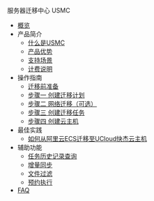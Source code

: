 <div class="sidebar_title icon__uhost"> 服务器迁移中心 USMC</div>   <!-- 本行用于添加产品icon、中文名称、英文名称 -->

* [概览](/usmc/README)
* 产品简介
    * [什么是USMC](/usmc/introduction/concept)
    * [产品优势](/usmc/introduction/advantages)
    * [支持场景](/usmc/introduction/sys)
    * [计费说明](/usmc/introduction/)
* 操作指南
    * [迁移前准备](/usmc/guide/pre)
    * [步骤一 创建迁移计划](/usmc/guide/stepone)
    * [步骤二 网络迁移（可选）](/usmc/guide/steptwo)
    * [步骤三 创建迁移任务](/usmc/guide/stepthree)
    * [步骤四 创建云主机](/usmc/guide/stepfour)
* 最佳实践
    * [如何从阿里云ECS迁移至UCloud快杰云主机](/usmc/practice/ecstouhost)
* 辅助功能
    * [任务历史记录查询](/usmc/side/history)
    * [增量同步](/usmc/side/sync)
    * [文件过滤](/usmc/side/filter)
    * [预约执行](/usmc/side/cron) 
* [FAQ](/usmc/faq)

